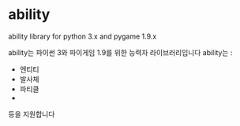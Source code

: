 # ability
ability library for python 3.x and pygame 1.9.x

ability는 파이썬 3와 파이게임 1.9를 위한 능력자 라이브러리입니다
ability는 :
- 엔티티
- 발사체
- 파티클
- 
등을 지원합니다
